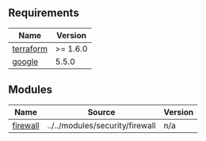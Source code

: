 <!-- BEGIN_TF_DOCS -->
## Requirements

| Name | Version |
|------|---------|
| <a name="requirement_terraform"></a> [terraform](#requirement\_terraform) | >= 1.6.0 |
| <a name="requirement_google"></a> [google](#requirement\_google) | 5.5.0 |

## Modules

| Name | Source | Version |
|------|--------|---------|
| <a name="module_firewall"></a> [firewall](#module\_firewall) | ../../modules/security/firewall | n/a |
<!-- END_TF_DOCS -->
